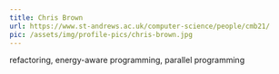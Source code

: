 ```yaml
---
title: Chris Brown
url: https://www.st-andrews.ac.uk/computer-science/people/cmb21/
pic: /assets/img/profile-pics/chris-brown.jpg
---
```

refactoring, energy-aware programming, parallel programming

